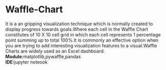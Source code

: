 # Waffle-Chart
It is a an gripping visualization technique which is normally created to display progress towards goals.Where each cell in the Waffle Chart constitutes of 10 X 10 cell grid in which each cell represents 1 percentage point summing up to total 100%.It is commonly an effective option when you are trying to add interesting visualization features to a visual.Waffle Charts are widely used as an Excel dashboard.
<br>
<b>Module:</b>matplotlib,pywaffle,pandas<br>
<b>IDE:</b>jupyter noteook
 

